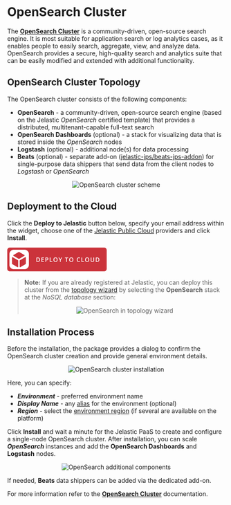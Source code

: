 # OpenSearch Cluster

The **[OpenSearch Cluster](https://opensearch.org/)** is a community-driven, open-source search engine. It is most suitable for application search or log analytics cases, as it enables people to easily search, aggregate, view, and analyze data. OpenSearch provides a secure, high-quality search and analytics suite that can be easily modified and extended with additional functionality.


## OpenSearch Cluster Topology

The OpenSearch cluster consists of the following components:

- **OpenSearch** - a community-driven, open-source search engine (based on the Jelastic _OpenSearch_ certified template) that provides a distributed, multitenant-capable full-text search
- **OpenSearch Dashboards** (optional) - a stack for visualizing data that is stored inside the _OpenSearch_ nodes
- **Logstash** (optional) - additional node(s) for data processing
- **Beats** (optional) - separate add-on ([jelastic-jps/beats-jps-addon](https://github.com/jelastic-jps/beats-jps-addon)) for single-purpose data shippers that send data from the client nodes to _Logstash_ or _OpenSearch_

<p align="center"> <img src="images/01-opensearch-cluster-scheme.png" alt="OpenSearch cluster scheme"> </p>

## Deployment to the Cloud

Click the **Deploy to Jelastic** button below, specify your email address within the widget, choose one of the [Jelastic Public Cloud](https://jelastic.cloud/) providers and click **Install**.

[![deploy button](https://raw.githubusercontent.com/jelastic-jps/common/main/images/deploy-to-cloud.png)](https://jelastic.com/install-application/?manifest=https://raw.githubusercontent.com/jelastic-jps/opensearch-cluster/main/manifest.jps)

> **Note:** If you are already registered at Jelastic, you can deploy this cluster from the [topology wizard](https://docs.jelastic.com/setting-up-environment/) by selecting the **OpenSearch** stack at the _NoSQL database_ section:
>
> <p align="center"> <img src="images/03-opensearch-in-topology-wizard.png" alt="OpenSearch in topology wizard"> </p>


## Installation Process

Before the installation, the package provides a dialog to confirm the OpenSearch cluster creation and provide general environment details.

<p align="center"> <img src="images/04-opensearch-cluster-installation.png" alt="OpenSearch cluster installation"> </p>

Here, you can specify:

- **_Environment_** - preferred environment name
- **_Display Name_** - any [alias](https://docs.jelastic.com/environment-aliases/) for the environment (optional)
- **_Region_** - select the [environment region](https://docs.jelastic.com/environment-regions/) (if several are available on the platform)

Click **Install** and wait a minute for the Jelastic PaaS to create and configure a single-node OpenSearch cluster. After installation, you can scale **_OpenSearch_** instances and add the **OpenSearch Dashboards** and **Logstash** nodes.

<p align="center"> <img src="images/05-opensearch-additional-components.png" alt="OpenSearch additional components"> </p>

If needed, **Beats** data shippers can be added via the dedicated add-on.

For more information refer to the **[OpenSearch Cluster](https://docs.jelastic.com/opensearch-cluster/)** documentation.
